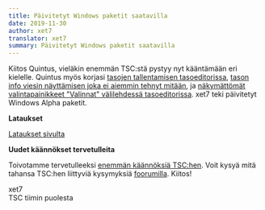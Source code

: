 ```yaml
---
title: Päivitetyt Windows paketit saatavilla
date: 2019-11-30
author: xet7
translator: xet7
summary: Päivitetyt Windows paketit saatavilla
---
```


Kiitos Quintus, vieläkin enemmän TSC:stä pystyy nyt kääntämään
eri kielelle. 
Quintus myös korjasi [tasojen tallentamisen tasoeditorissa][1],
[tason info viesin näyttämisen joka ei aiemmin tehnyt mitään][2],
ja [näkymättömät valintapainikkeet "Valinnat" välilehdessä
tasoeditorissa][3]. xet7 teki päivitetyt Windows Alpha paketit.

**Lataukset**

[Lataukset sivulta][4]

**Uudet käännökset tervetulleita**

Toivotamme tervetulleeksi [enemmän käännöksiä TSC:hen][5]. Voit kysyä mitä tahansa TSC:hen
liittyviä kysymyksiä [foorumilla][6]. Kiitos!

[1]: https://github.com/Secretchronicles/TSC/commit/a481165eef417411bf5c01ca18605315f803f04e
[2]: https://github.com/Secretchronicles/TSC/commit/b6656295046786bd9cc87b340731831f0fa4c243
[3]: https://github.com/Secretchronicles/TSC/commit/0b1f261e9cf13458253cb403e5b601761283a6ac
[4]: /fi/download/#kehitys-versio
[5]: https://github.com/Secretchronicles/TSC/blob/devel/tsc/docs/pages/translating.md
[6]: https://lists.secretchronicles.org/hyperkitty/list/tsc-devel@lists.secretchronicles.org/

xet7<br />
TSC tiimin puolesta
